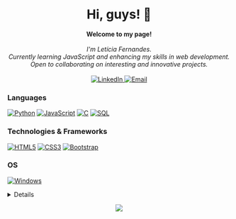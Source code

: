 <h1 align="center">Hi, guys! 👋</h1>

<p align="center">
    <b>Welcome to my page!</b><br><br>
    <i>
        I'm Letícia Fernandes.<br>
        Currently learning JavaScript and enhancing my skills in web development.<br>
        Open to collaborating on interesting and innovative projects.<br>
    </i><br>
    <a href="https://www.linkedin.com/in/leticia-sf/" target="_blank" rel="noopener noreferrer">
        <img src="https://img.shields.io/badge/LinkedIn-blue?style=flat-square&logo=linkedin" alt="LinkedIn">
    </a>
    <a href="mailto:leticiale2709@gmail.com" target="_blank" rel="noopener noreferrer">
        <img src="https://img.shields.io/badge/Email-red?style=flat-square&logo=gmail" alt="Email">
    </a>
</p>

### Languages
[![Python](https://img.shields.io/badge/python-black?style=for-the-badge&logo=python)](https://www.python.org/)
[![JavaScript](https://img.shields.io/badge/javascript-black?style=for-the-badge&logo=javascript)](https://developer.mozilla.org/en-US/docs/Web/JavaScript)
[![C](https://img.shields.io/badge/c-black?style=for-the-badge&logo=c)](https://www.gnu.org/software/gnu-c-manual/gnu-c-manual.html)
[![SQL](https://img.shields.io/badge/sql-black?style=for-the-badge&logo=mysql)](https://www.w3schools.com/sql/)

### Technologies & Frameworks
[![HTML5](https://img.shields.io/badge/html5-black?style=for-the-badge&logo=html5)](https://developer.mozilla.org/en-US/docs/Web/HTML)
[![CSS3](https://img.shields.io/badge/css3-black?style=for-the-badge&logo=css3)](https://www.w3schools.com/css/)
[![Bootstrap](https://img.shields.io/badge/bootstrap-black?style=for-the-badge&logo=bootstrap)](https://getbootstrap.com/)

### OS
[![Windows](https://img.shields.io/badge/Windows-black?style=for-the-badge&logo=Windows)](https://learn.microsoft.com/en-us/windows/)

<details>
<p align="center">
  <a href="https://github.com/lele-sf">
    <img src="http://github-profile-summary-cards.vercel.app/api/cards/profile-details?username=lele-sf&theme=transparent" />
  </a>
  <a href="https://github.com/lele-sf">
    <img src="https://github-readme-streak-stats.herokuapp.com/?user=lele-sf&hide_border=true&card_width=338&theme=transparent" />
  </a>
  <a href="https://github.com/lele-sf">
    <img src="http://github-profile-summary-cards.vercel.app/api/cards/stats?username=lele-sf&theme=transparent" />
  </a>
  <a href="https://github.com/lele-sf">
    <img src="https://github-readme-stats.vercel.app/api/top-langs/?username=lele-sf&layout=compact&hide_border=true&theme=transparent" />
  </a>
</p>
</details>

<p align="center">
  <a href="https://github.com/lele-sf">
    <img src="https://komarev.com/ghpvc/?username=lele-sf&color=blue&style=flat" />
  </a>
</p>

